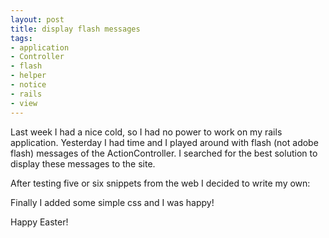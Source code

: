```yaml
--- 
layout: post
title: display flash messages
tags: 
- application
- Controller
- flash
- helper
- notice
- rails
- view
---
```

Last week I had a nice cold, so I had no power to work on my rails application. Yesterday I had time and I played around with flash (not adobe flash) messages of the ActionController. I searched for the best solution to display these messages to the site.

After testing five or six snippets from the web I decided to write my own:
<script src="http://gist.github.com/446040.js"></script>

Finally I added some simple css and I was happy! 

Happy Easter!
